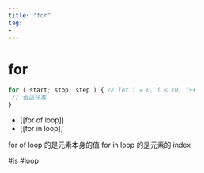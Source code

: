 ```yaml
---
title: "for"
tag: 
- 
---
```

# for
```js
for ( start; stop; step ) { // let i = 0, i < 10, i++
 // 做這件事
}
```
- [[for of loop]]
- [[for in loop]]

for of loop 的是元素本身的值
for in loop 的是元素的 index

#js #loop